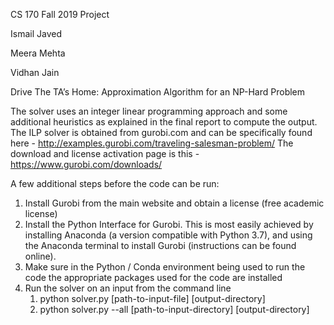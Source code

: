 CS 170 Fall 2019 Project

Ismail Javed

Meera Mehta

Vidhan Jain

Drive The TA’s Home: Approximation Algorithm for an NP-Hard Problem

The solver uses an integer linear programming approach and some additional heuristics as explained in the final report to compute the output. The ILP solver is obtained from gurobi.com and can be specifically found here - http://examples.gurobi.com/traveling-salesman-problem/
The download and license activation page is this - https://www.gurobi.com/downloads/

A few additional steps before the code can be run:

1. Install Gurobi from the main website and obtain a license (free academic license)
1. Install the Python Interface for Gurobi. This is most easily achieved by installing Anaconda (a version compatible with Python 3.7), and using the Anaconda terminal to install Gurobi (instructions can be found online).
1. Make sure in the Python / Conda environment being used to run the code the appropriate packages used for the code are installed
1. Run the solver on an input from the command line 
    1. python solver.py [path-to-input-file] [output-directory]
    1. python solver.py --all [path-to-input-directory] [output-directory]


